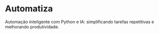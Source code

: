 # Automatiza
Automação inteligente com Python e IA: simplificando tarefas repetitivas e melhorando produtividade.
